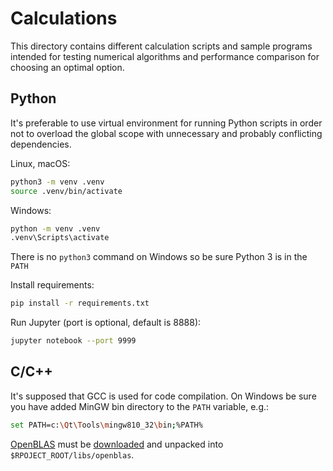 # Calculations

This directory contains different calculation scripts and sample programs intended for testing numerical algorithms and performance comparison for choosing an optimal option.

## Python

It's preferable to use virtual environment for running Python scripts in order not to overload the global scope with unnecessary and probably conflicting dependencies.

Linux, macOS:

```bash
python3 -m venv .venv
source .venv/bin/activate
```

Windows:

```bash
python -m venv .venv
.venv\Scripts\activate
```

There is no `python3` command on Windows so be sure Python 3 is in the `PATH`

Install requirements:

```bash
pip install -r requirements.txt
```

Run Jupyter (port is optional, default is 8888):

```bash
jupyter notebook --port 9999
```

## C/C++

It's supposed that GCC is used for code compilation. On Windows be sure you have added MinGW bin directory to the `PATH` variable, e.g.:

```bash
set PATH=c:\Qt\Tools\mingw810_32\bin;%PATH%
```

[OpenBLAS](https://github.com/OpenMathLib/OpenBLAS) must be [downloaded](https://github.com/OpenMathLib/OpenBLAS/releases/download/v0.3.26/OpenBLAS-0.3.26-x86.zip) and unpacked into `$RPOJECT_ROOT/libs/openblas`.
